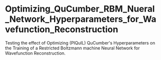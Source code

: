 # Optimizing_QuCumber_RBM_Nueral_Network_Hyperparameters_for_Wavefunction_Reconstruction
Testing the effect of Optimizing (PIQuIL) QuCumber's Hyperparameters on the Training of a Restricted Boltzmann machine Neural Network for Wavefunction Reconstruction.

